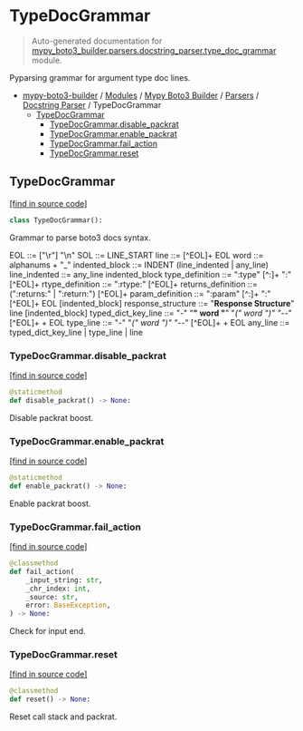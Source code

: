 # TypeDocGrammar

> Auto-generated documentation for [mypy_boto3_builder.parsers.docstring_parser.type_doc_grammar](https://github.com/vemel/mypy_boto3_builder/blob/master/mypy_boto3_builder/parsers/docstring_parser/type_doc_grammar.py) module.

Pyparsing grammar for argument type doc lines.

- [mypy-boto3-builder](../../../README.md#mypy_boto3_builder) / [Modules](../../../MODULES.md#mypy-boto3-builder-modules) / [Mypy Boto3 Builder](../../index.md#mypy-boto3-builder) / [Parsers](../index.md#parsers) / [Docstring Parser](index.md#docstring-parser) / TypeDocGrammar
    - [TypeDocGrammar](#typedocgrammar)
        - [TypeDocGrammar.disable_packrat](#typedocgrammardisable_packrat)
        - [TypeDocGrammar.enable_packrat](#typedocgrammarenable_packrat)
        - [TypeDocGrammar.fail_action](#typedocgrammarfail_action)
        - [TypeDocGrammar.reset](#typedocgrammarreset)

## TypeDocGrammar

[[find in source code]](https://github.com/vemel/mypy_boto3_builder/blob/master/mypy_boto3_builder/parsers/docstring_parser/type_doc_grammar.py#L19)

```python
class TypeDocGrammar():
```

Grammar to parse boto3 docs syntax.

EOL ::= ["\r"] "\n"
SOL ::= LINE_START
line ::= [^EOL]+ EOL
word ::= alphanums + "_"
indented_block ::= INDENT (line_indented | any_line)
line_indented ::= any_line indented_block
type_definition ::= ":type" [^:]+ ":" [^EOL]+
rtype_definition ::= ":rtype:" [^EOL]+
returns_definition ::= (":returns:" | ":return:") [^EOL]+
param_definition ::= ":param" [^:]+ ":" [^EOL]+ EOL [indented_block]
response_structure ::= "**Response Structure**" line [indented_block]
typed_dict_key_line ::= "-" "**" word "**" "*(" word ")" "--*" [^EOL]+ + EOL
type_line ::= "-" "*(" word ")" "--*" [^EOL]+ + EOL
any_line ::= typed_dict_key_line | type_line | line

### TypeDocGrammar.disable_packrat

[[find in source code]](https://github.com/vemel/mypy_boto3_builder/blob/master/mypy_boto3_builder/parsers/docstring_parser/type_doc_grammar.py#L136)

```python
@staticmethod
def disable_packrat() -> None:
```

Disable packrat boost.

### TypeDocGrammar.enable_packrat

[[find in source code]](https://github.com/vemel/mypy_boto3_builder/blob/master/mypy_boto3_builder/parsers/docstring_parser/type_doc_grammar.py#L129)

```python
@staticmethod
def enable_packrat() -> None:
```

Enable packrat boost.

### TypeDocGrammar.fail_action

[[find in source code]](https://github.com/vemel/mypy_boto3_builder/blob/master/mypy_boto3_builder/parsers/docstring_parser/type_doc_grammar.py#L109)

```python
@classmethod
def fail_action(
    _input_string: str,
    _chr_index: int,
    _source: str,
    error: BaseException,
) -> None:
```

Check for input end.

### TypeDocGrammar.reset

[[find in source code]](https://github.com/vemel/mypy_boto3_builder/blob/master/mypy_boto3_builder/parsers/docstring_parser/type_doc_grammar.py#L119)

```python
@classmethod
def reset() -> None:
```

Reset call stack and packrat.
